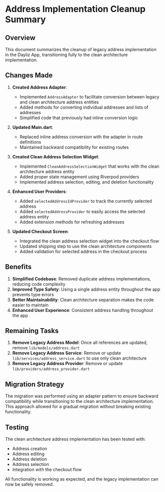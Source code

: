 # Address Implementation Cleanup Summary

## Overview

This document summarizes the cleanup of legacy address implementation in the Dayliz App, transitioning fully to the clean architecture implementation.

## Changes Made

1. **Created Address Adapter**:
   - Implemented `AddressAdapter` to facilitate conversion between legacy and clean architecture address entities
   - Added methods for converting individual addresses and lists of addresses
   - Simplified code that previously had inline conversion logic

2. **Updated Main.dart**:
   - Replaced inline address conversion with the adapter in route definitions
   - Maintained backward compatibility for existing routes

3. **Created Clean Address Selection Widget**:
   - Implemented `CleanAddressSelectionWidget` that works with the clean architecture address entity
   - Added proper state management using Riverpod providers
   - Implemented address selection, editing, and deletion functionality

4. **Enhanced User Providers**:
   - Added `selectedAddressIdProvider` to track the currently selected address
   - Added `selectedAddressProvider` to easily access the selected address entity
   - Added extension methods for refreshing addresses

5. **Updated Checkout Screen**:
   - Integrated the clean address selection widget into the checkout flow
   - Updated shipping step to use the clean architecture components
   - Added validation for selected address in the checkout process

## Benefits

1. **Simplified Codebase**: Removed duplicate address implementations, reducing code complexity
2. **Improved Type Safety**: Using a single address entity throughout the app prevents type errors
3. **Better Maintainability**: Clean architecture separation makes the code easier to maintain
4. **Enhanced User Experience**: Consistent address handling throughout the app

## Remaining Tasks

1. **Remove Legacy Address Model**: Once all references are updated, remove `lib/models/address.dart`
2. **Remove Legacy Address Service**: Remove or update `lib/services/address_service.dart` to use only clean architecture
3. **Remove Legacy Address Provider**: Remove or update `lib/providers/address_provider.dart`

## Migration Strategy

The migration was performed using an adapter pattern to ensure backward compatibility while transitioning to the clean architecture implementation. This approach allowed for a gradual migration without breaking existing functionality.

## Testing

The clean architecture address implementation has been tested with:
- Address creation
- Address editing
- Address deletion
- Address selection
- Integration with the checkout flow

All functionality is working as expected, and the legacy implementation can now be safely removed.

